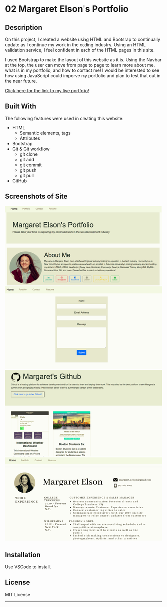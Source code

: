 # 02 Margaret Elson's Portfolio

## Description

On this project, I created a website using HTML and Bootsrap to continually update as I continue my work in the coding industry. Using an HTML validation service, I feel confident in each of the HTML pages in this site. 

I used Bootstrap to make the layout of this website as it is. Using the Navbar at the top, the user can move from page to page to learn more about me, what is in my portfolio, and how to contact me! I would be interested to see how using JavaScript could imporve my portfolio and plan to test that out in the near future.

[Click here for the link to my live portfolio!](https://margaretelson.github.io/Portfolio/)

## Built With

The following features were used in creating this website:
* HTML
  * Semantic elements, tags
  * Attributes
* Bootstrap
* Git & Git workflow
  * git clone
  * git add
  * git commit
  * git push
  * git pull
* GitHub

## Screenshots of Site

![Images of Porftolio](./public/img/home.png)
![Images of Porftolio](./public/img/contact.png)
![Images of Porftolio](./public/img/portfolio.png)
![Images of Porftolio](./public/img/resume.png)

## Installation

Use VSCode to install.


## License

MIT License

- - -

